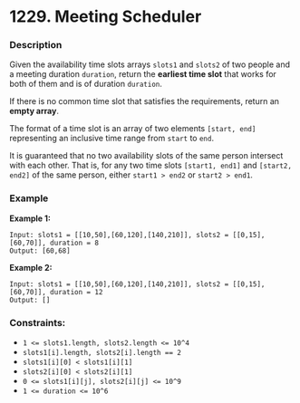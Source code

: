 # 1229. Meeting Scheduler

### Description

Given the availability time slots arrays `slots1` and `slots2` of two people and a meeting duration `duration`, return the **earliest time slot** that works for both of them and is of duration `duration`.

If there is no common time slot that satisfies the requirements, return an **empty array**.

The format of a time slot is an array of two elements `[start, end]` representing an inclusive time range from `start` to `end`.

It is guaranteed that no two availability slots of the same person intersect with each other. That is, for any two time slots `[start1, end1]` and `[start2, end2]` of the same person, either `start1 > end2` or `start2 > end1`.

### &#x20;Example

**Example 1:**

```
Input: slots1 = [[10,50],[60,120],[140,210]], slots2 = [[0,15],[60,70]], duration = 8
Output: [60,68]
```

**Example 2:**

```
Input: slots1 = [[10,50],[60,120],[140,210]], slots2 = [[0,15],[60,70]], duration = 12
Output: []
```

### **Constraints:**

* `1 <= slots1.length, slots2.length <= 10^4`
* `slots1[i].length, slots2[i].length == 2`
* `slots1[i][0] < slots1[i][1]`
* `slots2[i][0] < slots2[i][1]`
* `0 <= slots1[i][j], slots2[i][j] <= 10^9`
* `1 <= duration <= 10^6`
